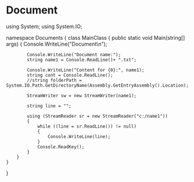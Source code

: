 # Document
using System;
using System.IO;

namespace Documents
{
    class MainClass
    {
        public static void Main(string[] args)
        {
            Console.WriteLine("Document\n");

            Console.WriteLine("Document name:");
            string name1 = Console.ReadLine()+ ".txt";

            Console.WriteLine("Content for {0}:", name1);
            string cont = Console.ReadLine();
            //string folderPath = System.IO.Path.GetDirectoryName(Assembly.GetEntryAssembly().Location);

            StreamWriter sw = new StreamWriter(name1);

            string line = "";

            using (StreamReader sr = new StreamReader("c:/name1"))
            {
                while ((line = sr.ReadLine()) != null)
                {
                    Console.WriteLine(line);
                }
                Console.ReadKey();
            }
        }
    }

}

